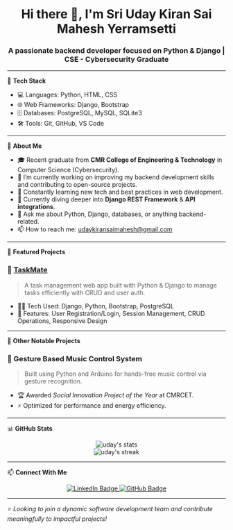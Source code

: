 <h1 align="center">Hi there 👋, I'm Sri Uday Kiran Sai Mahesh Yerramsetti</h1>
<h3 align="center">A passionate backend developer focused on Python & Django | CSE - Cybersecurity Graduate</h3>

---

🔧 **Tech Stack**

- 💻 Languages: Python, HTML, CSS
- 🌐 Web Frameworks: Django, Bootstrap
- 🗄️ Databases: PostgreSQL, MySQL, SQLite3
- 🛠️ Tools: Git, GitHub, VS Code

---

💼 **About Me**

- 🎓 Recent graduate from **CMR College of Engineering & Technology** in Computer Science (Cybersecurity).
- 🔭 I’m currently working on improving my backend development skills and contributing to open-source projects.
- 🧠 Constantly learning new tech and best practices in web development.
- 🌱 Currently diving deeper into **Django REST Framework** & **API integrations**.
- 💬 Ask me about Python, Django, databases, or anything backend-related.
- 📫 How to reach me: [udaykiransaimahesh@gmail.com](mailto:udaykiransaimahesh@gmail.com)

---

🚀 **Featured Projects**

### 🔹 [TaskMate](https://github.com/MAHI6203/TASKMATE)
> A task management web app built with Python & Django to manage tasks efficiently with CRUD and user auth.

- 👨‍💻 Tech Used: Django, Python, Bootstrap, PostgreSQL
- 🔐 Features: User Registration/Login, Session Management, CRUD Operations, Responsive Design

---

🤖 **Other Notable Projects**

### 🔹 Gesture Based Music Control System
> Built using Python and Arduino for hands-free music control via gesture recognition.

- 🏆 Awarded *Social Innovation Project of the Year* at CMRCET.
- ⚡ Optimized for performance and energy efficiency.

---

📊 **GitHub Stats**

<p align="center">
  <img src="https://github-readme-stats.vercel.app/api?username=MAHI6203&show_icons=true&theme=radical" alt="uday's stats" />
  <br />
  <img src="https://github-readme-streak-stats.herokuapp.com?user=MAHI6203&theme=radical&hide_border=false" alt="uday's streak" />
</p>

---

📫 **Connect With Me**

<p align="center">
  <a href="https://www.linkedin.com/in/imuday/" target="_blank">
    <img src="https://img.shields.io/badge/LinkedIn-Connect-blue?style=for-the-badge&logo=linkedin" alt="LinkedIn Badge"/>
  </a>
  <a href="https://github.com/MAHI6203" target="_blank">
    <img src="https://img.shields.io/badge/GitHub-Follow-black?style=for-the-badge&logo=github" alt="GitHub Badge"/>
  </a>
</p>

---

⭐ *Looking to join a dynamic software development team and contribute meaningfully to impactful projects!*
